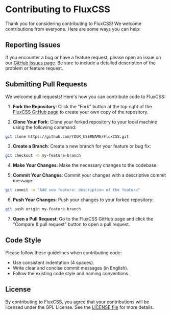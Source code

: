 # Contributing to FluxCSS

Thank you for considering contributing to FluxCSS! We welcome contributions from everyone. Here are some ways you can help:

## Reporting Issues

If you encounter a bug or have a feature request, please open an issue on our [GitHub Issues page](https://github.com/FluxCSS/FluxCSS/issues). Be sure to include a detailed description of the problem or feature request.

## Submitting Pull Requests

We welcome pull requests! Here's how you can contribute code to FluxCSS:

1. **Fork the Repository**: Click the "Fork" button at the top right of the [FluxCSS GitHub page](https://github.com/FluxCSS/FluxCSS) to create your own copy of the repository.

2. **Clone Your Fork**: Clone your forked repository to your local machine using the following command:
```sh
git clone https://github.com/YOUR_USERNAME/FluxCSS.git
```
3. **Create a Branch**: Create a new branch for your feature or bug fix:
```sh
git checkout -b my-feature-branch
```
4. **Make Your Changes**: Make the necessary changes to the codebase.

5. **Commit Your Changes**: Commit your changes with a descriptive commit message:
```sh
git commit -m "Add new feature: description of the feature"
```
6. **Push Your Changes**: Push your changes to your forked repository:
```sh
git push origin my-feature-branch
```
7. **Open a Pull Request**: Go to the FluxCSS GitHub page and click the "Compare & pull request" button to open a pull request.

## Code Style
Please follow these guidelines when contributing code:

- Use consistent indentation (4 spaces).
- Write clear and concise commit messages (in English).
- Follow the existing code style and naming conventions.

## License
By contributing to FluxCSS, you agree that your contributions will be licensed under the GPL License. See the [LICENSE file](LICENSE) for more details.